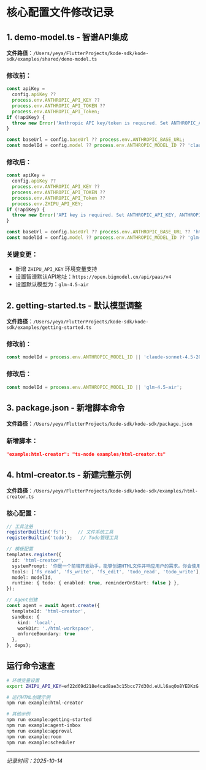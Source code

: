 # 核心配置文件修改记录

## 1. demo-model.ts - 智谱API集成

**文件路径**：`/Users/yeya/FlutterProjects/kode-sdk/kode-sdk/examples/shared/demo-model.ts`

### 修改前：
```typescript
const apiKey =
  config.apiKey ??
  process.env.ANTHROPIC_API_KEY ??
  process.env.ANTHROPIC_API_TOKEN ??
  process.env.ANTHROPIC_API_Token;
if (!apiKey) {
  throw new Error('Anthropic API key/token is required. Set ANTHROPIC_API_KEY or ANTHROPIC_API_TOKEN.');
}

const baseUrl = config.baseUrl ?? process.env.ANTHROPIC_BASE_URL;
const modelId = config.model ?? process.env.ANTHROPIC_MODEL_ID ?? 'claude-sonnet-4.5-20250929';
```

### 修改后：
```typescript
const apiKey =
  config.apiKey ??
  process.env.ANTHROPIC_API_KEY ??
  process.env.ANTHROPIC_API_TOKEN ??
  process.env.ANTHROPIC_API_Token ??
  process.env.ZHIPU_API_KEY;
if (!apiKey) {
  throw new Error('API key is required. Set ANTHROPIC_API_KEY, ANTHROPIC_API_TOKEN or ZHIPU_API_KEY.');
}

const baseUrl = config.baseUrl ?? process.env.ANTHROPIC_BASE_URL ?? 'https://open.bigmodel.cn/api/paas/v4';
const modelId = config.model ?? process.env.ANTHROPIC_MODEL_ID ?? 'glm-4.5-air';
```

### 关键变更：
- 新增 `ZHIPU_API_KEY` 环境变量支持
- 设置智谱默认API地址：`https://open.bigmodel.cn/api/paas/v4`
- 设置默认模型为：`glm-4.5-air`

## 2. getting-started.ts - 默认模型调整

**文件路径**：`/Users/yeya/FlutterProjects/kode-sdk/kode-sdk/examples/getting-started.ts`

### 修改前：
```typescript
const modelId = process.env.ANTHROPIC_MODEL_ID || 'claude-sonnet-4.5-20250929';
```

### 修改后：
```typescript
const modelId = process.env.ANTHROPIC_MODEL_ID || 'glm-4.5-air';
```

## 3. package.json - 新增脚本命令

**文件路径**：`/Users/yeya/FlutterProjects/kode-sdk/kode-sdk/package.json`

### 新增脚本：
```json
"example:html-creator": "ts-node examples/html-creator.ts"
```

## 4. html-creator.ts - 新建完整示例

**文件路径**：`/Users/yeya/FlutterProjects/kode-sdk/kode-sdk/examples/html-creator.ts`

### 核心配置：
```typescript
// 工具注册
registerBuiltin('fs');    // 文件系统工具
registerBuiltin('todo');   // Todo管理工具

// 模板配置
templates.register({
  id: 'html-creator',
  systemPrompt: '你是一个前端开发助手，能够创建HTML文件并响应用户的需求。你会使用todo工具来管理任务列表。',
  tools: ['fs_read', 'fs_write', 'fs_edit', 'todo_read', 'todo_write'],
  model: modelId,
  runtime: { todo: { enabled: true, reminderOnStart: false } },
});

// Agent创建
const agent = await Agent.create({
  templateId: 'html-creator',
  sandbox: { 
    kind: 'local', 
    workDir: './html-workspace', 
    enforceBoundary: true 
  },
}, deps);
```

## 运行命令速查

```bash
# 环境变量设置
export ZHIPU_API_KEY=ef22d69d218e4cad8ae3c15bcc77d30d.eULl6aqOo8YEDKzG

# 运行HTML创建示例
npm run example:html-creator

# 其他示例
npm run example:getting-started
npm run example:agent-inbox
npm run example:approval
npm run example:room
npm run example:scheduler
```

---

*记录时间：2025-10-14*